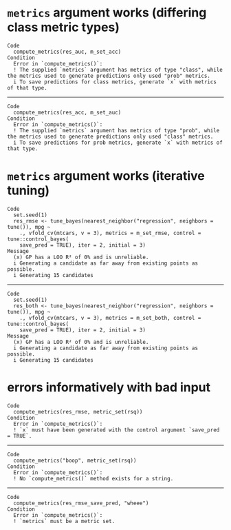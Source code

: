 # `metrics` argument works (differing class metric types)

    Code
      compute_metrics(res_auc, m_set_acc)
    Condition
      Error in `compute_metrics()`:
      ! The supplied `metrics` argument has metrics of type "class", while the metrics used to generate predictions only used "prob" metrics.
      i To save predictions for class metrics, generate `x` with metrics of that type.

---

    Code
      compute_metrics(res_acc, m_set_auc)
    Condition
      Error in `compute_metrics()`:
      ! The supplied `metrics` argument has metrics of type "prob", while the metrics used to generate predictions only used "class" metrics.
      i To save predictions for prob metrics, generate `x` with metrics of that type.

# `metrics` argument works (iterative tuning)

    Code
      set.seed(1)
      res_rmse <- tune_bayes(nearest_neighbor("regression", neighbors = tune()), mpg ~
        ., vfold_cv(mtcars, v = 3), metrics = m_set_rmse, control = tune::control_bayes(
        save_pred = TRUE), iter = 2, initial = 3)
    Message
      (x) GP has a LOO R² of 0% and is unreliable.
      i Generating a candidate as far away from existing points as possible.
      i Generating 15 candidates

---

    Code
      set.seed(1)
      res_both <- tune_bayes(nearest_neighbor("regression", neighbors = tune()), mpg ~
        ., vfold_cv(mtcars, v = 3), metrics = m_set_both, control = tune::control_bayes(
        save_pred = TRUE), iter = 2, initial = 3)
    Message
      (x) GP has a LOO R² of 0% and is unreliable.
      i Generating a candidate as far away from existing points as possible.
      i Generating 15 candidates

# errors informatively with bad input

    Code
      compute_metrics(res_rmse, metric_set(rsq))
    Condition
      Error in `compute_metrics()`:
      ! `x` must have been generated with the control argument `save_pred = TRUE`.

---

    Code
      compute_metrics("boop", metric_set(rsq))
    Condition
      Error in `compute_metrics()`:
      ! No `compute_metrics()` method exists for a string.

---

    Code
      compute_metrics(res_rmse_save_pred, "wheee")
    Condition
      Error in `compute_metrics()`:
      ! `metrics` must be a metric set.

